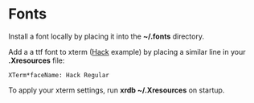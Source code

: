 # Fonts

Install a font locally by placing it into the **~/.fonts** directory.

Add a a ttf font to xterm ([Hack](http://sourcefoundry.org/hack/) example) by
placing a similar line in your **.Xresources** file:

    XTerm*faceName: Hack Regular

To apply your xterm settings, run **xrdb ~/.Xresources** on startup.
